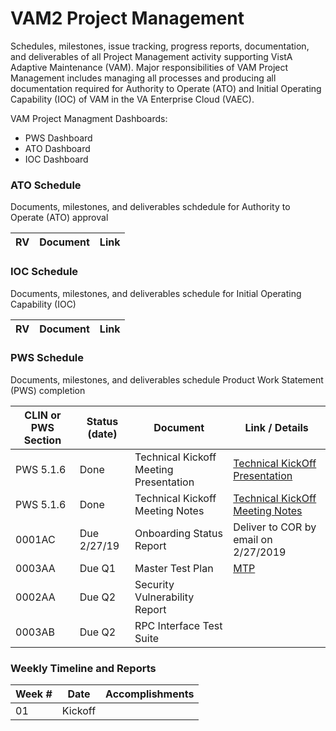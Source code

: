 # VAM2 Project Management
Schedules, milestones, issue tracking, progress reports, documentation, and deliverables of all Project Management activity supporting  VistA Adaptive Maintenance (VAM).   Major responsibilities of VAM Project Management includes managing all processes and producing all documentation required for Authority to Operate (ATO)  and Initial Operating Capability (IOC) of VAM in the VA Enterprise Cloud (VAEC).

VAM Project Managment Dashboards:
* PWS Dashboard
* ATO Dashboard
* IOC Dashboard



### ATO Schedule
Documents, milestones, and deliverables schdedule for Authority to Operate (ATO) approval

|RV | Document |  Link |
|---|---|---|


### IOC Schedule
Documents, milestones, and deliverables schedule for Initial Operating Capability (IOC)

|RV | Document |  Link |
|---|---|---|


### PWS Schedule
Documents, milestones, and deliverables schedule Product Work Statement (PWS) completion

|CLIN or PWS Section | Status (date) | Document  | Link / Details |
|---|---|---|---|
|PWS 5.1.6 | Done | Technical Kickoff Meeting Presentation | [Technical KickOff Presentation](/Documents/Technical_Kickoff_Meeting/VAM2_Technical_KickOff_Meeting_20190206.pdf) |
|PWS 5.1.6 | Done | Technical Kickoff Meeting Notes |  [Technical KickOff Meeting Notes](/Documents/Technical_Kickoff_Meeting/VAM2_Technical_Kickoff_Meeting_Notes_20190206.md) |
|0001AC | Due 2/27/19 |  Onboarding Status Report | Deliver to COR by email on 2/27/2019 |
|0003AA | Due Q1 | Master Test Plan|  [MTP](/Documents/Master_Test_Plan.md) |
|0002AA	| Due Q2 | Security Vulnerability Report |    |
|0003AB	| Due Q2 | RPC Interface Test Suite |    |



### Weekly Timeline and Reports
Week #  | Date | Accomplishments
|---|---|---|
| 01 | Kickoff 


